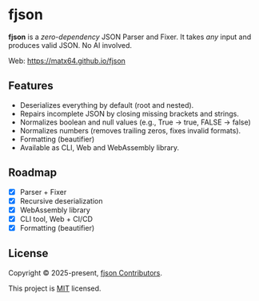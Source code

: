 # fjson

**fjson** is a _zero-dependency_ JSON Parser and Fixer. It takes _any_ input and produces valid JSON. No AI involved.

Web: https://matx64.github.io/fjson

## Features

- Deserializes everything by default (root and nested).
- Repairs incomplete JSON by closing missing brackets and strings.
- Normalizes boolean and null values (e.g., True → true, FALSE → false)
- Normalizes numbers (removes trailing zeros, fixes invalid formats).
- Formatting (beautifier)
- Available as CLI, Web and WebAssembly library.

## Roadmap

- [x] Parser + Fixer
- [x] Recursive deserialization
- [x] WebAssembly library
- [x] CLI tool, Web + CI/CD
- [x] Formatting (beautifier)

## License

Copyright © 2025-present, [fjson Contributors](https://github.com/matx64/fjson/graphs/contributors).

This project is [MIT](https://github.com/matx64/fjson/blob/main/LICENSE) licensed.
